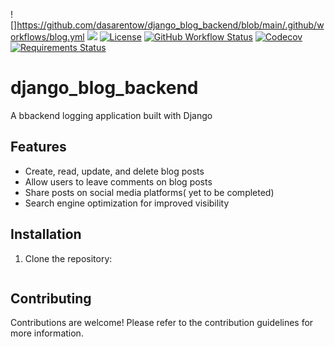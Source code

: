 ![]https://github.com/dasarentow/django_blog_backend/blob/main/.github/workflows/blog.yml
![](https://github.com/dasarentow/django_blog_backend/actions/workflows/blog.yml/badge.svg)
[![License](https://img.shields.io/badge/license-MIT-blue.svg)](LICENSE)
[![GitHub Workflow Status](https://img.shields.io/github/workflow/status/your-dasarentow/django_blog_backend/CI)](https://github.com/dasarentow/django_blog_backend/actions)
[![Codecov](https://img.shields.io/codecov/c/github/dasarentow/django_blog_backend)](https://codecov.io/gh/dasarentow/django_blog_backend)
[![Requirements Status](https://img.shields.io/requires/github/dasarentow/django_blog_backend)](requirements.txt)

# django_blog_backend


A bbackend logging application built with Django 

## Features
- Create, read, update, and delete blog posts
- Allow users to leave comments on blog posts
- Share posts on social media platforms( yet to be completed)
- Search engine optimization for improved visibility



## Installation

1. Clone the repository:

   ```shell
   
   ```

## Contributing
Contributions are welcome! Please refer to the contribution guidelines for more information.